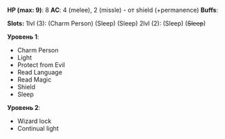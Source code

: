 
**HP (max: 9)**: 8
**AC**: 4 (melee), 2 (missle) - от shield (+permanence)
**Buffs**:

**Slots:**
1lvl (3): (Charm Person) (Sleep) (Sleep)
2lvl (2): (Sleep) (~~Sleep~~)

**Уровень 1**:
- Charm Person
- Light
- Protect from Evil
- Read Language
- Read Magic
- Shield
- Sleep

**Уровень 2**:
- Wizard lock
- Continual light